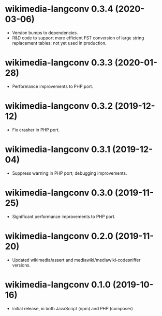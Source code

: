 # wikimedia-langconv 0.3.4 (2020-03-06)
* Version bumps to dependencies.
* R&D code to support more efficient FST conversion of large string
  replacement tables; not yet used in production.

# wikimedia-langconv 0.3.3 (2020-01-28)
* Performance improvements to PHP port.

# wikimedia-langconv 0.3.2 (2019-12-12)
* Fix crasher in PHP port.

# wikimedia-langconv 0.3.1 (2019-12-04)
* Suppress warning in PHP port; debugging improvements.

# wikimedia-langconv 0.3.0 (2019-11-25)
* Significant performance improvements to PHP port.

# wikimedia-langconv 0.2.0 (2019-11-20)
* Updated wikimedia/assert and mediawiki/mediawiki-codesniffer versions.

# wikimedia-langconv 0.1.0 (2019-10-16)
* Initial release, in both JavaScript (npm) and PHP (composer)
